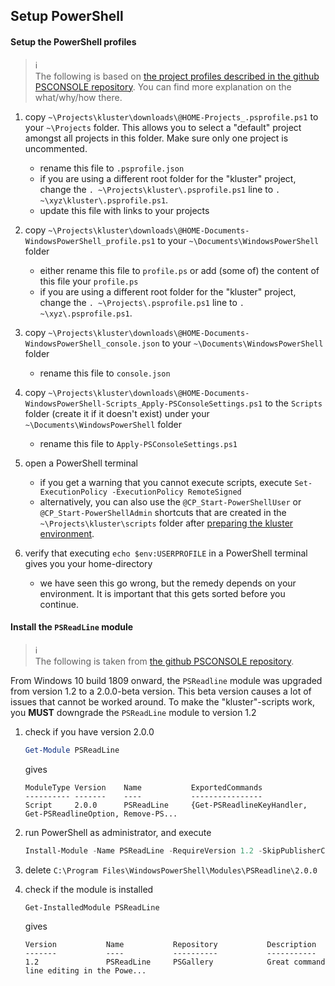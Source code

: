 ## Setup PowerShell

#### Setup the PowerShell profiles

> :information_source:  
> The following is based on [the project profiles described in the github PSCONSOLE repository](https://github.com/stefaanc/psconsole#project-profiles).  You can find more explanation on the what/why/how there.

1. copy `~\Projects\kluster\downloads\@HOME-Projects_.psprofile.ps1` to your `~\Projects` folder.  This allows you to select a "default" project amongst all projects in this folder.  Make sure only one project is uncommented.

   - rename this file to `.psprofile.json`
   - if you are using a different root folder for the "kluster" project, change the `. ~\Projects\kluster\.psprofile.ps1` line to `. ~\xyz\kluster\.psprofile.ps1`.
   - update this file with links to your projects

2. copy `~\Projects\kluster\downloads\@HOME-Documents-WindowsPowerShell_profile.ps1` to your `~\Documents\WindowsPowerShell` folder

   - either rename this file to `profile.ps` or add (some of) the content of this file your `profile.ps`
   - if you are using a different root folder for the "kluster" project, change the `. ~\Projects\.psprofile.ps1` line to `. ~\xyz\.psprofile.ps1`.

3. copy `~\Projects\kluster\downloads\@HOME-Documents-WindowsPowerShell_console.json` to your `~\Documents\WindowsPowerShell` folder

   - rename this file to `console.json`

4. copy `~\Projects\kluster\downloads\@HOME-Documents-WindowsPowerShell-Scripts_Apply-PSConsoleSettings.ps1` to the `Scripts` folder (create it if it doesn't exist) under your `~\Documents\WindowsPowerShell` folder

   - rename this file to `Apply-PSConsoleSettings.ps1`

5. open a PowerShell terminal

   - if you get a warning that you cannot execute scripts, execute `Set-ExecutionPolicy -ExecutionPolicy RemoteSigned`
   - alternatively, you can also use the `@CP_Start-PowerShellUser` or `@CP_Start-PowerShellAdmin` shortcuts that are created in the `~\Projects\kluster\scripts` folder after [preparing the kluster environment](https://github.com/stefaanc/kluster/readme.md#prepare-the-kluster-environment).

6. verify that executing `echo $env:USERPROFILE` in a PowerShell terminal gives you your home-directory

   - we have seen this go wrong, but the remedy depends on your environment.  It is important that this gets sorted before you continue.

#### Install the `PSReadLine` module

> :information_source:  
> The following is taken from [the github PSCONSOLE repository](https://github.com/stefaanc/psconsole#the-colors-of-the-console).

From Windows 10 build 1809 onward, the `PSReadline` module was upgraded from version 1.2 to a 2.0.0-beta version.  This beta version causes a lot of issues that cannot be worked around.  To make the "kluster"-scripts work, you **MUST** downgrade the `PSReadLine` module to version 1.2

1. check if you have version 2.0.0

   ```powershell
   Get-Module PSReadLine
   ```

   gives

   ```text
   ModuleType Version    Name           ExportedCommands
   ---------- -------    ----           ----------------
   Script     2.0.0      PSReadLine     {Get-PSReadlineKeyHandler, Get-PSReadlineOption, Remove-PS...
   ```

2. run PowerShell as administrator, and execute

   ```powershell
   Install-Module -Name PSReadLine -RequireVersion 1.2 -SkipPublisherCheck
   ```

3. delete `C:\Program Files\WindowsPowerShell\Modules\PSReadline\2.0.0`

4. check if the module is installed

   ```powershell
   Get-InstalledModule PSReadLine
   ```

   gives

   ```text
   Version           Name           Repository           Description
   -------           ----           ----------           -----------
   1.2               PSReadLine     PSGallery            Great command line editing in the Powe...
   ```
